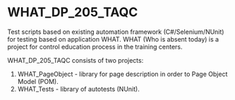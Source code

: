 # WHAT_DP_205_TAQC
Test scripts based on existing automation framework (C#/Selenium/NUnit) for testing based on application WHAT.
WHAT (Who is absent today) is a project for control education process in the training centers.

WHAT_DP_205_TAQC consists of two projects:
1) WHAT_PageObject - library for page description in order to Page Object Model (POM).
2) WHAT_Tests - library of autotests (NUnit).
